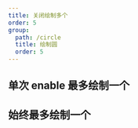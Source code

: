 ```yaml
---
title: 关闭绘制多个
order: 5
group:
  path: /circle
  title: 绘制圆
  order: 5
---
```


## 单次 enable 最多绘制一个

<code src="./addMultiple.tsx" compact="true"></code>

## 始终最多绘制一个

<code src="./multiple.tsx" compact="true"></code>
